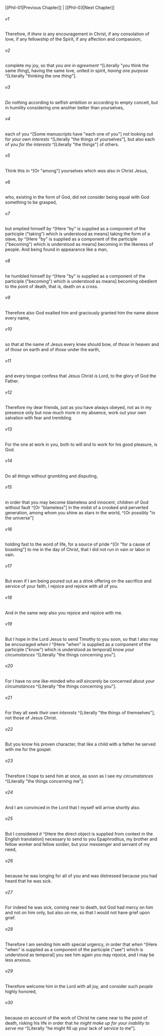 ﻿---
aliases:
  - Philippians 2
---

[[Phil-01|Previous Chapter]] | [[Phil-03|Next Chapter]]

###### v1
Therefore, if _there is_ any encouragement in Christ, if any consolation of love, if any fellowship of the Spirit, if any affection and compassion,

###### v2
complete my joy, so that _you are in agreement_ ^[Literally "you think the same _thing_], having the same love, united in spirit, _having one purpose_ ^[Literally "thinking the one _thing_"].

###### v3
_Do_ nothing according to selfish ambition or according to empty conceit, but in humility considering one another better than yourselves,

###### v4
each of you ^[Some manuscripts have "each one of you"] not looking out for _your own interests_ ^[Literally "the things of yourselves"], but also each of you _for_ _the interests_ ^[Literally "the things"] of others.

###### v5
Think this in ^[Or "among"] yourselves which _was_ also in Christ Jesus,

###### v6
who, existing in the form of God,
did not consider being equal with God something to be grasped,

###### v7
but emptied himself
_by_ ^[Here "by" is supplied as a component of the participle ("taking") which is understood as means] taking the form of a slave,
_by_ ^[Here "by" is supplied as a component of the participle ("becoming") which is understood as means] becoming in the likeness of people.
And being found in appearance like a man,

###### v8
he humbled himself
_by_ ^[Here "by" is supplied as a component of the participle ("becoming") which is understood as means] becoming obedient to the point of death,
that is, death on a cross.

###### v9
Therefore also God exalted him
and graciously granted him the name above every name,

###### v10
so that at the name of Jesus
every knee should bow,
of _those_ in heaven and of _those_ on earth and of _those_ under the earth,

###### v11
and every tongue confess
that Jesus Christ _is_ Lord,
to the glory of God the Father.

###### v12
Therefore my dear friends, just as you have always obeyed, not as in my presence only but now much more in my absence, work out your own salvation with fear and trembling.

###### v13
For the one at work in you, both to will and to work for his good pleasure, is God.

###### v14
Do all _things_ without grumbling and disputing,

###### v15
in order that you may become blameless and innocent, children of God without fault ^[Or "blameless"] in the midst of a crooked and perverted generation, among whom you shine as stars in the world, ^[Or possibly "in the universe"]

###### v16
holding fast to the word of life, for a source of pride ^[Or "for a cause of boasting"] to me in the day of Christ, that I did not run in vain or labor in vain.

###### v17
But even if I am being poured out as a drink offering on the sacrifice and service of your faith, I rejoice and rejoice with all of you.

###### v18
And _in_ the same _way_ also you rejoice and rejoice with me.

###### v19
But I hope in the Lord Jesus to send Timothy to you soon, so that I also may be encouraged _when I_ ^[Here "when" is supplied as a component of the participle ("know") which is understood as temporal] know _your circumstances_ ^[Literally "the things concerning you"].

###### v20
For I have no one like-minded who _will_ sincerely be concerned about _your circumstances_ ^[Literally "the things concerning you"].

###### v21
For they all seek _their own interests_ ^[Literally "the things of themselves"], not those of Jesus Christ.

###### v22
But you know his proven character, that like a child with a father he served with me for the gospel.

###### v23
Therefore I hope to send him at once, as soon as I see _my circumstances_ ^[Literally "the things concerning me"].

###### v24
And I am convinced in the Lord that I myself will arrive shortly also.

###### v25
But I considered _it_ ^[Here the direct object is supplied from context in the English translation] necessary to send to you Epaphroditus, my brother and fellow worker and fellow soldier, but your messenger and servant of my need,

###### v26
because he was longing for all of you and was distressed because you had heard that he was sick.

###### v27
For indeed he was sick, coming near to death, but God had mercy on him and not _on_ him only, but also _on_ me, so that I would not have grief upon grief.

###### v28
Therefore I am sending him with special urgency, in order that _when_ ^[Here "when" is supplied as a component of the participle ("see") which is understood as temporal] you see him again you may rejoice, and I may be less anxious.

###### v29
Therefore welcome him in the Lord with all joy, and consider such _people_ highly honored,

###### v30
because on account of the work of Christ he came near to the point of death, risking his life in order that _he might make up for your inability to serve me_ ^[Literally "he might fill up your lack of service to me"].